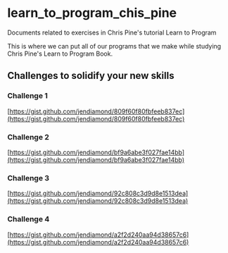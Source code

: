 # learn_to_program_chis_pine
Documents related to exercises in Chris Pine's tutorial Learn to Program

This is where we can put all of our programs that we make while studying Chris Pine's Learn to Program Book.

## Challenges to solidify your new skills

### Challenge 1
[https://gist.github.com/jendiamond/809f60f80fbfeeb837ec](https://gist.github.com/jendiamond/809f60f80fbfeeb837ec)

### Challenge 2
[https://gist.github.com/jendiamond/bf9a6abe3f027fae14bb](https://gist.github.com/jendiamond/bf9a6abe3f027fae14bb)

### Challenge 3
[https://gist.github.com/jendiamond/92c808c3d9d8e1513dea](https://gist.github.com/jendiamond/92c808c3d9d8e1513dea)

### Challenge 4
[https://gist.github.com/jendiamond/a2f2d240aa94d38657c6](https://gist.github.com/jendiamond/a2f2d240aa94d38657c6)

